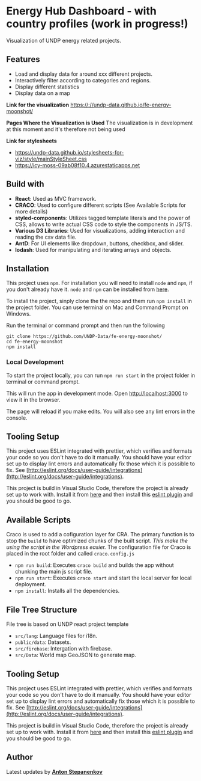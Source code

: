 # Energy Hub Dashboard - with country profiles (work in progress!)

Visualization of UNDP energy related projects.

## Features
* Load and display data for around xxx different projects.
* Interactively filter according to categories and regions.
* Display different statistics
* Display data on a map
<!-- * It includes country profiles with a dashboard showing different indicators -->

__Link for the visualization__
[https://://undp-data.github.io/fe-energy-moonshot/](https://://undp-data.github.io/fe-energy-moonshot/)

__Pages Where the Visualization is Used__
The visualization is in development at this moment and it's therefore not being used

__Link for stylesheets__
* https://undp-data.github.io/stylesheets-for-viz/style/mainStyleSheet.css
* https://icy-moss-09ab08f10.4.azurestaticapps.net

## Build with
* __React__: Used as MVC framework.
* __CRACO__: Used to configure different scripts (See Available Scripts for more details)
* __styled-components__: Utilizes tagged template literals and the power of CSS, allows to write actual CSS code to style the components in JS/TS.
* __Various D3 Libraries__: Used for visualizations, adding interaction and reading the csv data file.
* __AntD__: For UI elements like dropdown, buttons, checkbox, and slider.
* __lodash__: Used for manipulating and iterating arrays and objects.

## Installation

This project uses `npm`. For installation you will need to install `node` and `npm`, if you don't already have it. `node` and `npm` can be installed from [here](https://nodejs.org/en/download/).

To install the project, sinply clone the the repo and them run `npm install` in the project folder. You can use terminal on Mac and Command Prompt on Windows.

Run the terminal or command prompt and then run the following

```
git clone https://github.com/UNDP-Data/fe-energy-moonshot/
cd fe-energy-moonshot
npm install
```

### Local Development

To start the project locally, you can run `npm run start` in the project folder in terminal or command prompt.

This will run the app in development mode. Open [http://localhost:3000](http://localhost:3000) to view it in the browser.

The page will reload if you make edits. You will also see any lint errors in the console.

## Tooling Setup

This project uses ESLint integrated with prettier, which verifies and formats your code so you don't have to do it manually. You should have your editor set up to display lint errors and automatically fix those which it is possible to fix. See [http://eslint.org/docs/user-guide/integrations](http://eslint.org/docs/user-guide/integrations).

This project is build in Visual Studio Code, therefore the project is already set up to work with. Install it from [here](https://code.visualstudio.com/) and then install this [eslint plugin](https://marketplace.visualstudio.com/items?itemName=dbaeumer.vscode-eslint) and you should be good to go.

## Available Scripts

Craco is used to add a cofiguration layer for CRA. The primary function is to stop the `build` to have optimized chunks of the built script. _This make the using the script in the Wordpress easier._ The configuration file for Craco is placed in the root folder and called `craco.config.js`
* `npm run build`: Executes `craco build` and builds the app without chunking the main js script file.
* `npm run start`: Executes `craco start` and start the local server for local deployment.
* `npm install`: Installs all the dependencies.


## File Tree Structure

File tree is based on UNDP react project template

* `src/lang`: Language files for i18n.
* `public/data`: Datasets.
* `src/firebase`: Intergation with firebase.
* `src/Data`: World map GeoJSON to generate map.


## Tooling Setup
This project uses ESLint integrated with prettier, which verifies and formats your code so you don't have to do it manually. You should have your editor set up to display lint errors and automatically fix those which it is possible to fix. See [http://eslint.org/docs/user-guide/integrations](http://eslint.org/docs/user-guide/integrations).

This project is build in Visual Studio Code, therefore the project is already set up to work with. Install it from [here](https://code.visualstudio.com/) and then install this [eslint plugin](https://marketplace.visualstudio.com/items?itemName=dbaeumer.vscode-eslint) and you should be good to go.

## Author

Latest updates by [**Anton Stepanenkov**](mailto:lenseg1@gmail.com)
